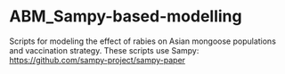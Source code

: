 # ABM_Sampy-based-modelling
Scripts for modeling the effect of rabies on Asian mongoose populations and vaccination strategy. These scripts use Sampy: https://github.com/sampy-project/sampy-paper
